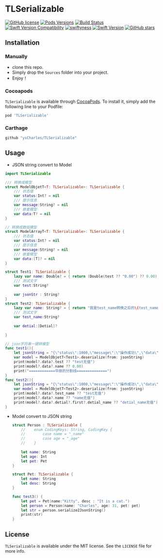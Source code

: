 # TLSerializable

[![GitHub license](https://img.shields.io/badge/license-MIT-blue.svg)](https://raw.githubusercontent.com/ysCharles/TLSerializable/master/LICENSE)
[![Pods Versions](https://img.shields.io/cocoapods/v/TLSerializable.svg?style=flat)](http://cocoapods.org/pods/TLSerializable)
[![Build Status](https://travis-ci.org/ysCharles/TLSerializable.svg?branch=master)](https://travis-ci.org/ysCharles/TLSerializable)
[![Swift Version Compatibility](https://img.shields.io/badge/swift4-compatible-4BC51D.svg?style=flat-square)](https://developer.apple.com/swift)
[![swiftyness](https://img.shields.io/badge/pure-swift-ff3f26.svg?style=flat)](https://swift.org/)
[![Swift Version](https://img.shields.io/badge/Swift-4.0-orange.svg?style=flat)](https://swift.org)
[![GitHub stars](https://img.shields.io/github/stars/ysCharles/TLSerializable.svg)](https://github.com/ysCharles/TLSerializable/stargazers)



## Installation

### Manually

* clone this repo.
* Simply drop the `Sources` folder into your project.
* Enjoy！ 

### Cocoapods

`TLSerializable` is available through [CocoaPods](http://cocoapods.org). To install it, simply add the following line to your Podfile:

```ruby
pod 'TLSerializable'
```

### Carthage

```ruby
github "ysCharles/TLSerializable"
```

## Usage

* JSON string convert to Model

```swift
import TLSerializable

/// 转换成模型
struct ModelObjetT<T: TLSerializable>: TLSerializable {
    /// 状态值
    var status:Int? = nil
    /// 提示信息
    var message:String? = nil
    /// 嵌套模型
    var data:T? = nil
}

// 转换成数组模型
struct ModelArrayT<T: TLSerializable>: TLSerializable {
    /// 状态值
    var status:Int? = nil
    /// 提示信息
    var message:String? = nil
    /// 嵌套模型
    var data:[T]? = nil
}

struct Test1: TLSerializable {
    lazy var name: Double? = { return (Double(test ?? "0.00") ?? 0.00) * 100 }()
    /// 测试文字
    var test:String?
    
    var jsonStr : String?
}
struct Test2: TLSerializable {
    lazy var name: String? = { return "我是test_name转换之后的\(test_name ?? "")" }()
    /// 测试文字
    var test_name:String?
    
    var detial:[Detial]?
    
}

// json字符串一键转模型
func test1(){
    let jsonString = "{\"status\":1000,\"message\":\"操作成功\",\"data\":{\"test\":\"0.05\",\"jsonStr\":\"{\\\"orderid\\\":1000,\\\"ordername\\\":\\\"hello kity\\\"}\"}}"
    var model = ModelObjetT<Test1>.deserialize(from: jsonString)
    print(model?.data?.test ?? "test无值")
    print(model?.data?.name ?? 0.00)
    print("============华丽的分割线==============")
}
func test2(){
    let jsonString = "{\"status\":1000,\"message\":\"操作成功\",\"data\":{\"test_name\":\"Decodable\",\"detial\":[{\"detial_name\":\"看吧嵌套毫无压力\"}]}}"
    var model = ModelObjetT<Test2>.deserialize(from: jsonString)
    print(model?.data?.test_name ?? "test无值")
    print(model?.data?.name ?? "name无值")
    print(model?.data?.detial?.first?.detial_name ?? "detial_name无值")
}

```

* Model convert to JSON string

  ```swift
  struct Person : TLSerializable {
      //    enum CodingKeys: String, CodingKey {
      //        case name = "_name"
      //        case age = "_age"
      //    }
      
      let name: String
      let age: Int
      let pet: Pet
  }
  
  struct Pet: TLSerializable {
      let name: String
      let desc: String
  }
  
  func test3() {
      let pet = Pet(name:"Kitty", desc : "It is a cat.")
      let person = Person(name: "Charles", age: 31, pet: pet)
      let str = person.serialize2JsonString()
      print(str)
  }
  ```

  

## License

`TLSerializable` is available under the MIT license. See the `LICENSE` file for more info.


